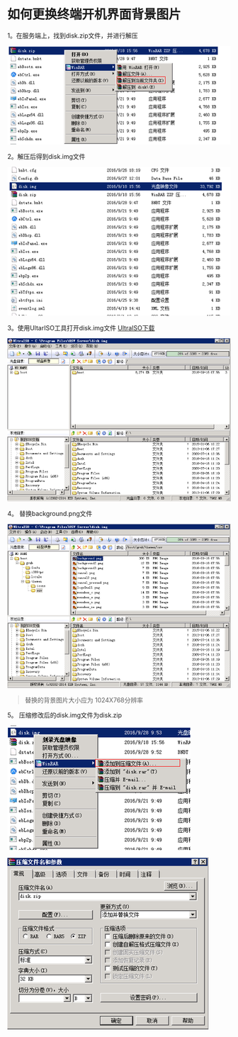 # 如何更换终端开机界面背景图片

1。在服务端上，找到disk.zip文件，并进行解压

![](/assets/118-1.png)

2。解压后得到disk.img文件


![](/assets/118-2.png)


3。使用UltarISO工具打开disk.img文件   [UltraISO下载](http://vpn.os-v.com:82/%E5%B7%A5%E5%85%B7/UltraISO.zip)


![](/assets/118-3.png)


4。 替换background.png文件

![](/assets/118-4.png)


>替换的背景图片大小应为  1024X768分辨率


5。 压缩修改后的disk.img文件为disk.zip


![](/assets/118-5.png)


![](/assets/118-6.png)




